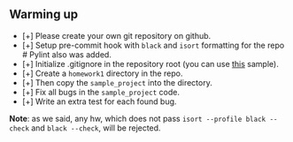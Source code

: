 ## Warming up

- [+] Please create your own git repository on github.
- [+] Setup pre-commit hook with `black` and `isort` formatting for the repo  # Pylint also was added.
- [+] Initialize .gitignore in the repository root (you can use [this](https://github.com/github/gitignore/blob/master/Python.gitignore) sample).
- [+] Create a `homework1` directory in the repo.
- [+] Then copy the `sample_project` into the directory.
- [+] Fix all bugs in the `sample_project` code.
- [+] Write an extra test for each found bug.

**Note**: as we said, any hw, which does not pass `isort --profile black --check` and `black --check`, will be rejected.
